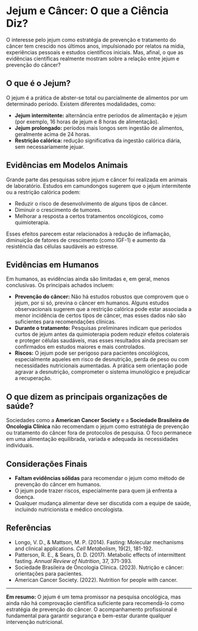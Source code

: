 # Jejum e Câncer: O que a Ciência Diz?

O interesse pelo jejum como estratégia de prevenção e tratamento do câncer tem crescido nos últimos anos, impulsionado por relatos na mídia, experiências pessoais e estudos científicos iniciais. Mas, afinal, o que as evidências científicas realmente mostram sobre a relação entre jejum e prevenção do câncer?

## O que é o Jejum?

O jejum é a prática de abster-se total ou parcialmente de alimentos por um determinado período. Existem diferentes modalidades, como:

- **Jejum intermitente:** alternância entre períodos de alimentação e jejum (por exemplo, 16 horas de jejum e 8 horas de alimentação).
- **Jejum prolongado:** períodos mais longos sem ingestão de alimentos, geralmente acima de 24 horas.
- **Restrição calórica:** redução significativa da ingestão calórica diária, sem necessariamente jejuar.

## Evidências em Modelos Animais

Grande parte das pesquisas sobre jejum e câncer foi realizada em animais de laboratório. Estudos em camundongos sugerem que o jejum intermitente ou a restrição calórica podem:

- Reduzir o risco de desenvolvimento de alguns tipos de câncer.
- Diminuir o crescimento de tumores.
- Melhorar a resposta a certos tratamentos oncológicos, como quimioterapia.

Esses efeitos parecem estar relacionados à redução de inflamação, diminuição de fatores de crescimento (como IGF-1) e aumento da resistência das células saudáveis ao estresse.

## Evidências em Humanos

Em humanos, as evidências ainda são limitadas e, em geral, menos conclusivas. Os principais achados incluem:

- **Prevenção do câncer:** Não há estudos robustos que comprovem que o jejum, por si só, previna o câncer em humanos. Alguns estudos observacionais sugerem que a restrição calórica pode estar associada a menor incidência de certos tipos de câncer, mas esses dados não são suficientes para recomendações clínicas.
- **Durante o tratamento:** Pesquisas preliminares indicam que períodos curtos de jejum antes da quimioterapia podem reduzir efeitos colaterais e proteger células saudáveis, mas esses resultados ainda precisam ser confirmados em estudos maiores e mais controlados.
- **Riscos:** O jejum pode ser perigoso para pacientes oncológicos, especialmente aqueles em risco de desnutrição, perda de peso ou com necessidades nutricionais aumentadas. A prática sem orientação pode agravar a desnutrição, comprometer o sistema imunológico e prejudicar a recuperação.

## O que dizem as principais organizações de saúde?

Sociedades como a **American Cancer Society** e a **Sociedade Brasileira de Oncologia Clínica** não recomendam o jejum como estratégia de prevenção ou tratamento do câncer fora de protocolos de pesquisa. O foco permanece em uma alimentação equilibrada, variada e adequada às necessidades individuais.

## Considerações Finais

- **Faltam evidências sólidas** para recomendar o jejum como método de prevenção do câncer em humanos.
- O jejum pode trazer riscos, especialmente para quem já enfrenta a doença.
- Qualquer mudança alimentar deve ser discutida com a equipe de saúde, incluindo nutricionista e médico oncologista.

## Referências

- Longo, V. D., & Mattson, M. P. (2014). Fasting: Molecular mechanisms and clinical applications. *Cell Metabolism*, 19(2), 181-192.
- Patterson, R. E., & Sears, D. D. (2017). Metabolic effects of intermittent fasting. *Annual Review of Nutrition*, 37, 371-393.
- Sociedade Brasileira de Oncologia Clínica. (2023). Nutrição e câncer: orientações para pacientes.
- American Cancer Society. (2022). Nutrition for people with cancer.

---

**Em resumo:** O jejum é um tema promissor na pesquisa oncológica, mas ainda não há comprovação científica suficiente para recomendá-lo como estratégia de prevenção do câncer. O acompanhamento profissional é fundamental para garantir segurança e bem-estar durante qualquer intervenção nutricional.
